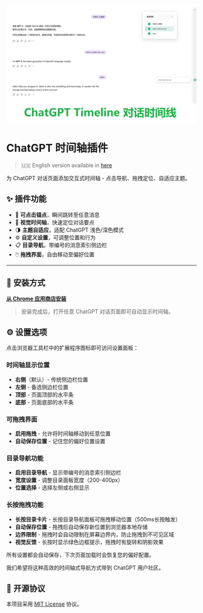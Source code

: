 <p align="center">
  <img src="public/preview.png" alt="Plugin Preview"">
</p>

# ChatGPT 时间轴插件

> 🇺🇸 English version available in [here](./README.md)

为 ChatGPT 对话页面添加交互式时间轴 - 点击导航、拖拽定位、自适应主题。

## ✨ 插件功能

- 📍 **可点击锚点**，瞬间跳转至任意消息
- 🧭 **视觉时间轴**，快速定位对话要点
- 🌗 **主题自适应**，适配 ChatGPT 浅色/深色模式
- ⚙️ **自定义设置**，可调整位置和行为
- 📋 **目录导航**，带编号的消息索引侧边栏
- 🖱️ **拖拽界面**，自由移动至偏好位置

---

## 🧩 安装方式

**[从 Chrome 应用商店安装](https://chromewebstore.google.com/detail/eghgeolmbcndfebncajjhbpohnnegdkm?authuser=0&hl=zh-CN)**

> 安装完成后，打开任意 ChatGPT 对话页面即可自动显示时间轴。

## ⚙️ 设置选项

点击浏览器工具栏中的扩展程序图标即可访问设置面板：

### 时间轴显示位置
- **右侧**（默认）- 传统侧边栏位置
- **左侧** - 备选侧边栏位置
- **顶部** - 页面顶部的水平条
- **底部** - 页面底部的水平条

### 可拖拽界面
- **启用拖拽** - 允许将时间轴移动到任意位置
- **自动保存位置** - 记住您的偏好位置设置

### 目录导航功能
- **启用目录导航** - 显示带编号的消息索引侧边栏
- **宽度设置** - 调整目录面板宽度（200-400px）
- **位置选择** - 选择左侧或右侧显示

### 长按拖拽功能
- **长按目录卡片** - 长按目录导航面板可拖拽移动位置（500ms长按触发）
- **自动保存位置** - 拖拽后自动保存新位置到浏览器本地存储
- **边界限制** - 拖拽时会自动限制在屏幕边界内，防止拖拽到不可见区域
- **视觉反馈** - 长按时显示绿色边框提示，拖拽时有旋转和阴影效果

所有设置都会自动保存，下次页面加载时会恢复您的偏好配置。


我们希望将这种高效的时间轴式导航方式带到 ChatGPT 用户社区。

## 📄 开源协议

本项目采用 [MIT License](LICENSE) 协议。